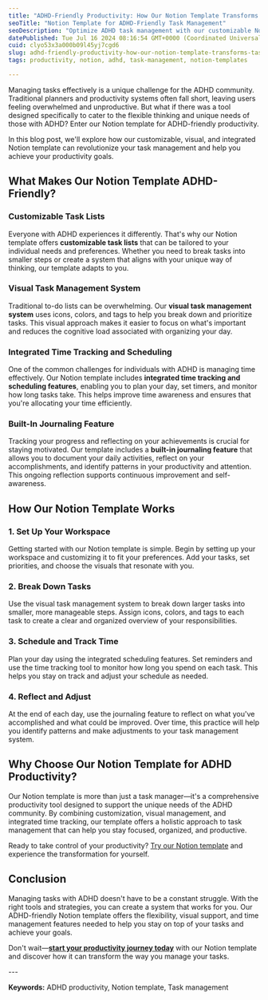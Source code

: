 ```yaml
---
title: "ADHD-Friendly Productivity: How Our Notion Template Transforms Task Management"
seoTitle: "Notion Template for ADHD-Friendly Task Management"
seoDescription: "Optimize ADHD task management with our customizable Notion template, including time tracking, scheduling, and journaling for better productivity"
datePublished: Tue Jul 16 2024 08:16:54 GMT+0000 (Coordinated Universal Time)
cuid: clyo53x3a000b09l45yj7cgd6
slug: adhd-friendly-productivity-how-our-notion-template-transforms-task-management
tags: productivity, notion, adhd, task-management, notion-templates

---
```


Managing tasks effectively is a unique challenge for the ADHD community. Traditional planners and productivity systems often fall short, leaving users feeling overwhelmed and unproductive. But what if there was a tool designed specifically to cater to the flexible thinking and unique needs of those with ADHD? Enter our Notion template for ADHD-friendly productivity.

In this blog post, we'll explore how our customizable, visual, and integrated Notion template can revolutionize your task management and help you achieve your productivity goals.

## What Makes Our Notion Template ADHD-Friendly?

### Customizable Task Lists

Everyone with ADHD experiences it differently. That's why our Notion template offers **customizable task lists** that can be tailored to your individual needs and preferences. Whether you need to break tasks into smaller steps or create a system that aligns with your unique way of thinking, our template adapts to you.

### Visual Task Management System

Traditional to-do lists can be overwhelming. Our **visual task management system** uses icons, colors, and tags to help you break down and prioritize tasks. This visual approach makes it easier to focus on what's important and reduces the cognitive load associated with organizing your day.

### Integrated Time Tracking and Scheduling

One of the common challenges for individuals with ADHD is managing time effectively. Our Notion template includes **integrated time tracking and scheduling features**, enabling you to plan your day, set timers, and monitor how long tasks take. This helps improve time awareness and ensures that you're allocating your time efficiently.

### Built-In Journaling Feature

Tracking your progress and reflecting on your achievements is crucial for staying motivated. Our template includes a **built-in journaling feature** that allows you to document your daily activities, reflect on your accomplishments, and identify patterns in your productivity and attention. This ongoing reflection supports continuous improvement and self-awareness.

## How Our Notion Template Works

### 1\. Set Up Your Workspace

Getting started with our Notion template is simple. Begin by setting up your workspace and customizing it to fit your preferences. Add your tasks, set priorities, and choose the visuals that resonate with you.

### 2\. Break Down Tasks

Use the visual task management system to break down larger tasks into smaller, more manageable steps. Assign icons, colors, and tags to each task to create a clear and organized overview of your responsibilities.

### 3\. Schedule and Track Time

Plan your day using the integrated scheduling features. Set reminders and use the time tracking tool to monitor how long you spend on each task. This helps you stay on track and adjust your schedule as needed.

### 4\. Reflect and Adjust

At the end of each day, use the journaling feature to reflect on what you've accomplished and what could be improved. Over time, this practice will help you identify patterns and make adjustments to your task management system.

## Why Choose Our Notion Template for ADHD Productivity?

Our Notion template is more than just a task manager—it's a comprehensive productivity tool designed to support the unique needs of the ADHD community. By combining customization, visual management, and integrated time tracking, our template offers a holistic approach to task management that can help you stay focused, organized, and productive.

Ready to take control of your productivity? [Try our Notion template](https://zimmal.store/products/simple-adhd-planner-notion-template) and experience the transformation for yourself.

## Conclusion

Managing tasks with ADHD doesn't have to be a constant struggle. With the right tools and strategies, you can create a system that works for you. Our ADHD-friendly Notion template offers the flexibility, visual support, and time management features needed to help you stay on top of your tasks and achieve your goals.

Don't wait—[**start your productivity journey today**](#) with our Notion template and discover how it can transform the way you manage your tasks.

\---

**Keywords:** ADHD productivity, Notion template, Task management
